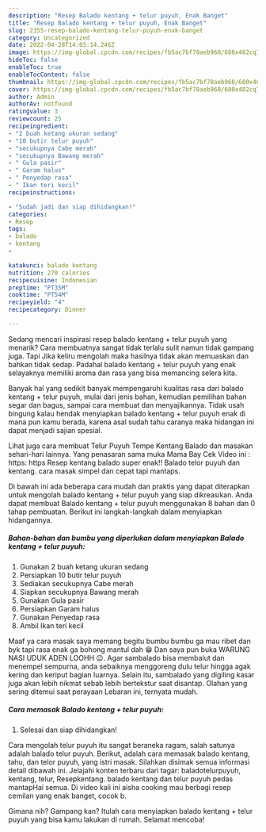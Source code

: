 ```yaml
---
description: "Resep Balado kentang + telur puyuh, Enak Banget"
title: "Resep Balado kentang + telur puyuh, Enak Banget"
slug: 2355-resep-balado-kentang-telur-puyuh-enak-banget
category: Uncategorized
date: 2022-04-28T14:03:14.246Z
image: https://img-global.cpcdn.com/recipes/fb5ac7bf78aeb960/680x482cq70/balado-kentang-telur-puyuh-foto-resep-utama.jpg
hideToc: false
enableToc: true
enableTocContent: false
thumbnail: https://img-global.cpcdn.com/recipes/fb5ac7bf78aeb960/680x482cq70/balado-kentang-telur-puyuh-foto-resep-utama.jpg
cover: https://img-global.cpcdn.com/recipes/fb5ac7bf78aeb960/680x482cq70/balado-kentang-telur-puyuh-foto-resep-utama.jpg
author: Admin
authorAv: notfound
ratingvalue: 3
reviewcount: 25
recipeingredient:
- "2 buah ketang ukuran sedang"
- "10 butir telur puyuh"
- "secukupnya Cabe merah"
- "secukupnya Bawang merah"
- " Gula pasir"
- " Garam halus"
- " Penyedap rasa"
- " Ikan teri kecil"
recipeinstructions:

- "Sudah jadi dan siap dihidangkan!"
categories:
- Resep
tags:
- balado
- kentang
- 

katakunci: balado kentang  
nutrition: 270 calories
recipecuisine: Indonesian
preptime: "PT35M"
cooktime: "PT54M"
recipeyield: "4"
recipecategory: Dinner

---
```



Sedang mencari inspirasi resep balado kentang + telur puyuh yang menarik? Cara membuatnya sangat tidak terlalu sulit namun tidak gampang juga. Tapi Jika keliru mengolah maka hasilnya tidak akan memuaskan dan bahkan tidak sedap. Padahal balado kentang + telur puyuh yang enak selayaknya memiliki aroma dan rasa yang bisa memancing selera kita.


Banyak hal yang sedikit banyak mempengaruhi kualitas rasa dari balado kentang + telur puyuh, mulai dari jenis bahan, kemudian pemilihan bahan segar dan bagus, sampai cara membuat dan menyajikannya. Tidak usah bingung kalau hendak menyiapkan balado kentang + telur puyuh enak di mana pun kamu berada, karena asal sudah tahu caranya maka hidangan ini dapat menjadi sajian spesial.

Lihat juga cara membuat Telur Puyuh Tempe Kentang Balado dan masakan sehari-hari lainnya. Yang penasaran sama muka Mama Bay Cek Video ini : https: https Resep kentang balado super enak!! Balado telor puyuh dan kentang. cara masak simpel dan cepat tapi mantaps.


Di bawah ini ada beberapa cara mudah dan praktis yang dapat diterapkan untuk mengolah balado kentang + telur puyuh yang siap dikreasikan. Anda dapat membuat Balado kentang + telur puyuh menggunakan 8 bahan dan 0 tahap pembuatan. Berikut ini langkah-langkah dalam menyiapkan hidangannya.

<!--inarticleads1-->

##### Bahan-bahan dan bumbu yang diperlukan dalam menyiapkan Balado kentang + telur puyuh:

1. Gunakan 2 buah ketang ukuran sedang
1. Persiapkan 10 butir telur puyuh
1. Sediakan secukupnya Cabe merah
1. Siapkan secukupnya Bawang merah
1. Gunakan  Gula pasir
1. Persiapkan  Garam halus
1. Gunakan  Penyedap rasa
1. Ambil  Ikan teri kecil


Maaf ya cara masak saya memang begitu bumbu bumbu ga mau ribet dan byk tapi rasa enak ga bohong mantul dah 😁 Dan saya pun buka WARUNG NASI UDUK ADEN LOOHH 😉. Agar sambalado bisa membalut dan menempel sempurna, anda sebaiknya menggoreng dulu telur hingga agak kering dan keriput bagian luarnya. Selain itu, sambalado yang digiling kasar juga akan lebih nikmat sebab lebih bertekstur saat disantap. Olahan yang sering ditemui saat perayaan Lebaran ini, ternyata mudah. 

<!--inarticleads2-->

##### Cara memasak Balado kentang + telur puyuh:


1. Selesai dan siap dihidangkan!

Cara mengolah telur puyuh itu sangat beraneka ragam, salah satunya adalah balado telur puyuh. Berikut, adalah cara memasak balado kentang, tahu, dan telor puyuh, yang istri masak. Silahkan disimak semua informasi detail dibawah ini. Jelajahi konten terbaru dari tagar: baladotelurpuyuh, kentang, telur, Resepkentang. balado kentang dan telur puyuh pedas mantapHai semua. Di video kali ini aisha cooking mau berbagi resep cemilan yang enak banget, cocok b. 

Gimana nih? Gampang kan? Itulah cara menyiapkan balado kentang + telur puyuh yang bisa kamu lakukan di rumah. Selamat mencoba!
